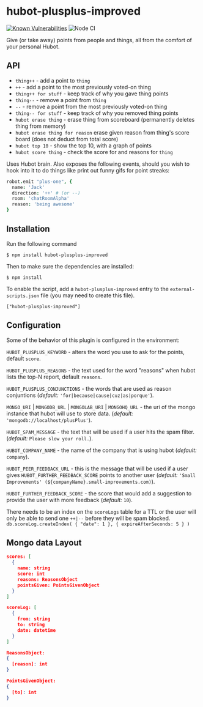 hubot-plusplus-improved
==============

[![Known Vulnerabilities](https://snyk.io//test/github/Mutmatt/hubot-plusplus-improved/badge.svg?targetFile=package.json)](https://snyk.io//test/github/Mutmatt/hubot-plusplus-improved?targetFile=package.json)
![Node CI](https://github.com/Mutmatt/hubot-plusplus-improved/workflows/Node%20CI/badge.svg?branch=master)

Give (or take away) points from people and things, all from the comfort of your
personal Hubot.

API
---

* `thing++` - add a point to `thing`
* `++` - add a point to the most previously voted-on thing
* `thing++ for stuff` - keep track of why you gave thing points
* `thing--` - remove a point from `thing`
* `--` - remove a point from the most previously voted-on thing
* `thing-- for stuff` - keep track of why you removed thing points
* `hubot erase thing` - erase thing from scoreboard (permanently deletes thing from memory)
* `hubot erase thing for reason` erase given reason from thing's score board (does not deduct from total score)
* `hubot top 10` - show the top 10, with a graph of points
* `hubot score thing` - check the score for and reasons for `thing`

Uses Hubot brain. Also exposes the following events, should you wish to hook
into it to do things like print out funny gifs for point streaks:

```coffeescript
robot.emit "plus-one", {
  name: 'Jack'
  direction: '++' # (or --)
  room: 'chatRoomAlpha'
  reason: 'being awesome'
}
```

## Installation

Run the following command 

    $ npm install hubot-plusplus-improved

Then to make sure the dependencies are installed:

    $ npm install

To enable the script, add a `hubot-plusplus-improved` entry to the `external-scripts.json`
file (you may need to create this file).

    ["hubot-plusplus-improved"]

## Configuration

Some of the behavior of this plugin is configured in the environment:

`HUBOT_PLUSPLUS_KEYWORD` - alters the word you use to ask for the points, default `score`.

`HUBOT_PLUSPLUS_REASONS` - the text used for the word "reasons" when hubot lists the top-N report, default `reasons`.

`HUBOT_PLUSPLUS_CONJUNCTIONS` - the words that are used as reason conjuntions (*default:* `'for|because|cause|cuz|as|porque'`).

`MONGO_URI` | `MONGODB_URL` | `MONGOLAB_URI` | `MONGOHQ_URL` - the uri of the mongo instance that hubot will use to store data. (*default:* `'mongodb://localhost/plusPlus'`).

`HUBOT_SPAM_MESSAGE` - the text that will be used if a user hits the spam filter. (*default:* `Please slow your roll.`).

`HUBOT_COMPANY_NAME` - the name of the company that is using hubot (*default:* `company`).

`HUBOT_PEER_FEEDBACK_URL` - this is the message that will be used if a user gives `HUBOT_FURTHER_FEEDBACK_SCORE` points to another user (*default:* `'Small Improvements' (${companyName}.small-improvements.com)`).

`HUBOT_FURTHER_FEEDBACK_SCORE` - the score that would add a suggestion to provide the user with more feedback (*default:* `10`).

There needs to be an index on the `scoreLogs` table for a TTL or the user will only be able to send one `++|--` before they will be spam blocked. 
`db.scoreLog.createIndex( { "date": 1 }, { expireAfterSeconds: 5 } )`

## Mongo data Layout
```json
scores: [
  {
    name: string
    score: int
    reasons: ReasonsObject
    pointsGiven: PointsGivenObject
  }
]

scoreLog: [
  {
    from: string
    to: string
    date: datetime
  }
]

ReasonsObject:
{
  [reason]: int
}

PointsGivenObject:
{
  [to]: int
}
```

